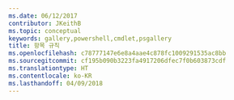 ```yaml
---
ms.date: 06/12/2017
contributor: JKeithB
ms.topic: conceptual
keywords: gallery,powershell,cmdlet,psgallery
title: 항목 규칙
ms.openlocfilehash: c78777147e6e8a4aae4c878fc1009291535ac8bb
ms.sourcegitcommit: cf195b090b3223fa4917206dfec7f0b603873cdf
ms.translationtype: HT
ms.contentlocale: ko-KR
ms.lasthandoff: 04/09/2018
---
```


